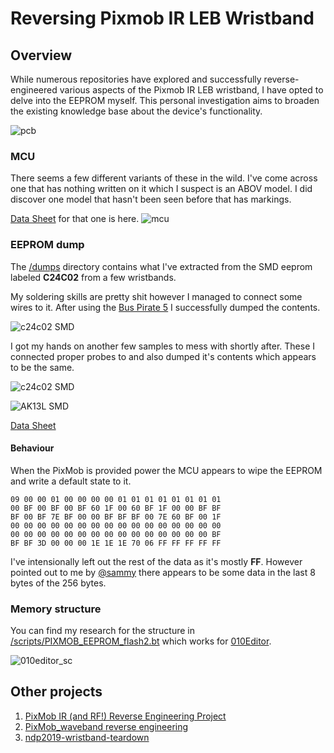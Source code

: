 # Reversing Pixmob IR LEB Wristband

## Overview

While numerous repositories have explored and successfully reverse-engineered various aspects of the Pixmob IR LEB wristband, I have opted to delve into the EEPROM myself. This personal investigation aims to broaden the existing knowledge base about the device's functionality.

![pcb](docs/pixmob-pcb-v2_3_r1.jpg)


### MCU

There seems a few different variants of these in the wild.
I've come across one that has nothing written on it which I suspect is an ABOV model. I did discover one model that hasn't been seen before that has markings.

[Data Sheet](docs/NY8A054E.pdf) for that one is here.
![mcu](docs/mcu.jpg)


### EEPROM dump
The [/dumps](dumps/) directory contains what I've extracted from the SMD eeprom labeled **C24C02** from a few wristbands.

My soldering skills are pretty shit however I managed to connect some wires to it. After using the [Bus Pirate 5](https://hardware.buspirate.com/) I successfully dumped the contents.

![c24c02 SMD](docs/eeprom-dmp1.jpg)

I got my hands on another few samples to mess with shortly after. These I connected proper probes to and also dumped it's contents which appears to be the same.

![c24c02 SMD](docs/eeprom-dmp2.jpg)

![AK13L SMD](docs/eeprom-dmp3.jpg)

[Data Sheet](docs/AT24C02.pdf)

#### Behaviour

When the PixMob is provided power the MCU appears to wipe the EEPROM and write a default state to it.

```hex
09 00 00 01 00 00 00 00 01 01 01 01 01 01 01 01
00 BF 00 BF 00 BF 60 1F 00 60 BF 1F 00 00 BF BF
BF 00 BF 7E BF 00 00 BF BF BF 00 7E 60 BF 00 1F
00 00 00 00 00 00 00 00 00 00 00 00 00 00 00 00
00 00 00 00 00 00 00 00 00 00 00 00 00 00 00 BF
BF BF 3D 00 00 00 1E 1E 1E 70 06 FF FF FF FF FF
```

I've intensionally left out the rest of the data as it's mostly **FF**. However pointed out to me by [@sammy](https://github.com/samyk) there appears to be some data in the last 8 bytes of the 256 bytes.

### Memory structure

You can find my research for the structure in [/scripts/PIXMOB_EEPROM_flash2.bt](scripts/PIXMOB_EEPROM_flash2.bt)
which works for [010Editor](https://www.sweetscape.com/010editor/).

![010editor_sc](docs/eeprom_struct.png)


## Other projects

1. [PixMob IR (and RF!) Reverse Engineering Project](https://github.com/danielweidman/pixmob-ir-reverse-engineering)
2. [PixMob_waveband reverse engineering](https://github.com/sueppchen/PixMob_waveband/tree/main)
3. [ndp2019-wristband-teardown](https://github.com/yeokm1/ndp2019-wristband-teardown)